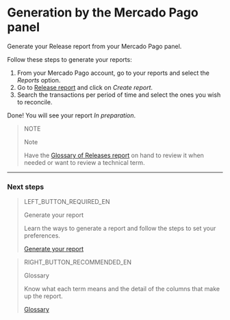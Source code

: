 
# Generation by the Mercado Pago panel

Generate your Release report from your Mercado Pago panel.


Follow these steps to generate your reports:

1. From your Mercado Pago account, go to your reports and select the *Reports* option.
1. Go to [Release report](https://www.mercadopago.com.ar/balance/reports/release) and click on *Create report*.
1. Search the transactions per period of time and select the ones you wish to reconcile.

Done! You will see your report *In preparation*.

> NOTE
>
> Note
>
> Have the [Glossary of Releases report](https://www.mercadopago[FAKER][URL][DOMAIN]/developers/en/guides/manage-account/reports/released-money/glossary) on hand to review it when needed or want to review a technical term.

<hr/>

### Next steps

> LEFT_BUTTON_REQUIRED_EN
>
> Generate your report
>
> Learn the ways to generate a report and follow the steps to set your preferences.
>
> [Generate your report](https://www.mercadopago[FAKER][URL][DOMAIN]/developers/en/guides/manage-account/reports/released-money/generate)

> RIGHT_BUTTON_RECOMMENDED_EN
>
> Glossary
>
> Know what each term means and the detail of the columns that make up the report.
>
> [Glossary](https://www.mercadopago[FAKER][URL][DOMAIN]/developers/en/guides/manage-account/reports/released-money/glossary)
